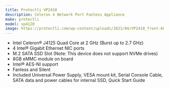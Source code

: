 ```yaml
---
title: Protectli VP2410
description: Celeron 4 Network Port Fanless Appliance
make: protectli
model: vp4120
image: https://protectli.com/wp-content/uploads/2021/04/VP2410_front-600x600.png
---
```


* Intel Celeron® J4125 Quad Core at 2 GHz (Burst up to 2.7 GHz)
* 4 Intel® Gigabit Ethernet NIC ports
* M.2 SATA SSD Slot (Note: This device does not support NVMe drives)
* 8GB eMMC module on board
* Intel® AES-NI support
* Fanless and Silent
* Included Universal Power Supply, VESA mount kit, Serial Console Cable, SATA data and power cables for internal SSD, Quick Start Guide
